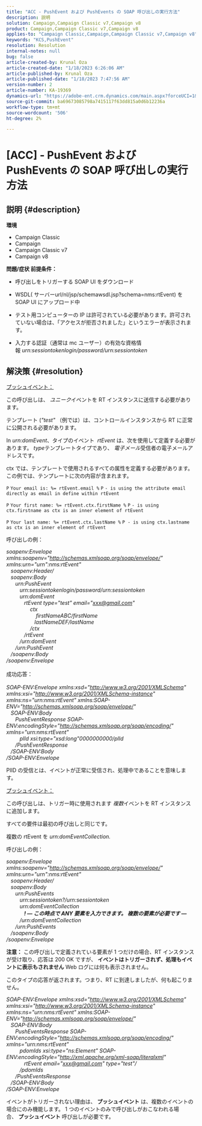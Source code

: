 ```yaml
---
title: "ACC - PushEvent および PushEvents の SOAP 呼び出しの実行方法"
description: 説明
solution: Campaign,Campaign Classic v7,Campaign v8
product: Campaign,Campaign Classic v7,Campaign v8
applies-to: "Campaign Classic,Campaign,Campaign Classic v7,Campaign v8"
keywords: "KCS,PushEvent"
resolution: Resolution
internal-notes: null
bug: false
article-created-by: Krunal Oza
article-created-date: "1/18/2023 6:26:06 AM"
article-published-by: Krunal Oza
article-published-date: "1/18/2023 7:47:56 AM"
version-number: 2
article-number: KA-19369
dynamics-url: "https://adobe-ent.crm.dynamics.com/main.aspx?forceUCI=1&pagetype=entityrecord&etn=knowledgearticle&id=00cb40fb-f896-ed11-aad1-6045bd0067ea"
source-git-commit: ba69673085798a7415117f63dd815a0d6b12236a
workflow-type: tm+mt
source-wordcount: '506'
ht-degree: 2%

---
```


# [ACC] - PushEvent および PushEvents の SOAP 呼び出しの実行方法

## 説明 {#description}

<b>環境</b>
- Campaign Classic
- Campaign
- Campaign Classic v7
- Campaign v8



<b>問題/症状 </b>
<b>前提条件：</b>

- 呼び出しをトリガーする SOAP UI をダウンロード

- WSDL( サーバーurl/nl/jsp/schemawsdl.jsp?schema=nms:rtEvent) を SOAP UI にアップロード中

- テスト用コンピューターの IP は許可されている必要があります。許可されていない場合は、「アクセスが拒否されました」というエラーが表示されます。

- 入力する認証（通常は mc ユーザー）の有効な資格情報 *urn:sessiontokenlogin/password/urn:sessiontoken*




## 解決策 {#resolution}


<u>プッシュイベント：</u>

この呼び出しは、 *ユニーク*&#x200B;イベントを RT インスタンスに送信する必要があります。

テンプレート (*&quot;test&quot;* （例では）は、コントロールインスタンスから RT に正常に公開される必要があります。

In *urn:domEvent*、タイプのイベント  *rtEvent* は、次を使用して定義する必要があります。 *type*&#x200B;テンプレートタイプであり、 *電子メール*&#x200B;受信者の電子メールアドレスです。

ctx では、テンプレートで使用されるすべての属性を定義する必要があります。 この例では、テンプレートに次の内容が含まれます。

`P` `Your email is: %= rtEvent.email %` `P` `- is using the attribute email directly as email in define within rtEvent`

`P` `Your first name: %= rtEvent.ctx.firstName %` `P` `- is using ctx.firstname as ctx is an inner element of rtEvent`

`P` `Your last name: %= rtEvent.ctx.lastName %` `P - is using ctx.lastname as ctx is an inner element of rtEvent`

呼び出しの例：

*soapenv:Envelope xmlns:soapenv=&quot;http://schemas.xmlsoap.org/soap/envelope/&quot; xmlns:urn=&quot;urn&quot;:nms:rtEvent&quot;
<br>   soapenv:Header/
<br>   soapenv:Body
<br>      urn:PushEvent
<br>         urn:sessiontokenlogin/password/urn:sessiontoken
<br>         urn:domEvent
<br>            rtEvent type=&quot;test&quot; email=&quot;xxx@gmail.com&quot; 
<br>                ctx
<br>                    firstNameABC/firstName
<br>                   lastNameDEF/lastName
<br>                /ctx
<br>            /rtEvent
<br>         /urn:domEvent
<br>      /urn:PushEvent
<br>   /soapenv:Body
<br>/soapenv:Envelope*
<br><br>成功応答：<br><br>
*SOAP-ENV:Envelope xmlns:xsd=&quot;http://www.w3.org/2001/XMLSchema&quot; xmlns:xsi=&quot;http://www.w3.org/2001/XMLSchema-instance&quot; xmlns:ns=&quot;urn:nms:rtEvent&quot; xmlns:SOAP-ENV=&quot;http://schemas.xmlsoap.org/soap/envelope/&quot;
<br>   SOAP-ENV:Body
<br>      PushEventResponse SOAP-ENV:encodingStyle=&quot;http://schemas.xmlsoap.org/soap/encoding/&quot; xmlns=&quot;urn:nms:rtEvent&quot;
<br>         plId xsi:type=&quot;xsd:long&quot;0000000000/plId
<br>      /PushEventResponse
<br>   /SOAP-ENV:Body
<br>/SOAP-ENV:Envelope*

PIID の受信とは、イベントが正常に受信され、処理中であることを意味します。



<u>プッシュイベント：</u>

この呼び出しは、トリガー時に使用されます *複数*&#x200B;イベントを RT インスタンスに追加します。

すべての要件は最初の呼び出しと同じです。

複数の rtEvent を *urn:domEventCollection.*



呼び出しの例：

*soapenv:Envelope xmlns:soapenv=&quot;http://schemas.xmlsoap.org/soap/envelope/&quot; xmlns:urn=&quot;urn&quot;:nms:rtEvent&quot;
<br>   soapenv:Header/
<br>   soapenv:Body
<br>      urn:PushEvents
<br>         urn:sessiontoken?/urn:sessiontoken
<br>         urn:domEventCollection
<br>            <b>! — この時点で ANY 要素を入力できます。 複数の要素が必要です —</b>
<br>         /urn:domEventCollection
<br>      /urn:PushEvents
<br>   /soapenv:Body
<br>/soapenv:Envelope*

<b>注意：</b> この呼び出しで定義されている要素が 1 つだけの場合、RT インスタンスが受け取り、応答は 200 OK ですが、 <b>イベントはトリガーされず、処理もイベントに表示もされません</b> Web ログには何も表示されません。

このタイプの応答が返されます。つまり、RT に到達しましたが、何も起こりません。

*SOAP-ENV:Envelope xmlns:xsd=&quot;http://www.w3.org/2001/XMLSchema&quot; xmlns:xsi=&quot;http://www.w3.org/2001/XMLSchema-instance&quot; xmlns:ns=&quot;urn:nms:rtEvent&quot; xmlns:SOAP-ENV=&quot;http://schemas.xmlsoap.org/soap/envelope/&quot;
<br>   SOAP-ENV:Body
<br>      PushEventsResponse SOAP-ENV:encodingStyle=&quot;http://schemas.xmlsoap.org/soap/encoding/&quot; xmlns=&quot;urn:nms:rtEvent&quot;
<br>         pdomIds xsi:type=&quot;ns:Element&quot; SOAP-ENV:encodingStyle=&quot;http://xml.apache.org/xml-soap/literalxml&quot;
<br>            rtEvent email=&quot;xxx@gmail.com&quot; type=&quot;test&quot;/
<br>         /pdomIds
<br>      /PushEventsResponse
<br>   /SOAP-ENV:Body
<br>/SOAP-ENV:Envelope*

イベントがトリガーされない理由は、 <b>プッシュイベント</b> は、複数のイベントの場合にのみ機能します。 1 つのイベントのみで呼び出しがおこなわれる場合、 <b>プッシュイベント</b> 呼び出しが必要です。
